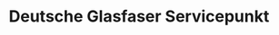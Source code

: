 ---
title: "Deutsche Glasfaser Servicepunkt"
url: /leer-ostfriesland/deutsche-glasfaser-servicepunkt/
shop: Handy
---